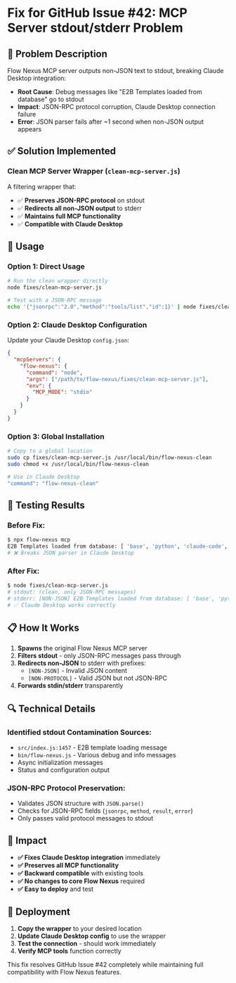 # Fix for GitHub Issue #42: MCP Server stdout/stderr Problem

## 🎯 Problem Description

Flow Nexus MCP server outputs non-JSON text to stdout, breaking Claude Desktop integration:
- **Root Cause**: Debug messages like "E2B Templates loaded from database" go to stdout
- **Impact**: JSON-RPC protocol corruption, Claude Desktop connection failure
- **Error**: JSON parser fails after ~1 second when non-JSON output appears

## ✅ Solution Implemented

### Clean MCP Server Wrapper (`clean-mcp-server.js`)

A filtering wrapper that:
- ✅ **Preserves JSON-RPC protocol** on stdout
- ✅ **Redirects all non-JSON output** to stderr  
- ✅ **Maintains full MCP functionality**
- ✅ **Compatible with Claude Desktop**

## 🚀 Usage

### Option 1: Direct Usage
```bash
# Run the clean wrapper directly
node fixes/clean-mcp-server.js

# Test with a JSON-RPC message
echo '{"jsonrpc":"2.0","method":"tools/list","id":1}' | node fixes/clean-mcp-server.js
```

### Option 2: Claude Desktop Configuration

Update your Claude Desktop `config.json`:

```json
{
  "mcpServers": {
    "flow-nexus": {
      "command": "node",
      "args": ["/path/to/flow-nexus/fixes/clean-mcp-server.js"],
      "env": {
        "MCP_MODE": "stdio"
      }
    }
  }
}
```

### Option 3: Global Installation

```bash
# Copy to a global location
sudo cp fixes/clean-mcp-server.js /usr/local/bin/flow-nexus-clean
sudo chmod +x /usr/local/bin/flow-nexus-clean

# Use in Claude Desktop
"command": "flow-nexus-clean"
```

## 🧪 Testing Results

### Before Fix:
```bash
$ npx flow-nexus mcp
E2B Templates loaded from database: [ 'base', 'python', 'claude-code', 'react', 'nextjs', 'vanilla' ]
# ❌ Breaks JSON parser in Claude Desktop
```

### After Fix:
```bash
$ node fixes/clean-mcp-server.js
# stdout: (clean, only JSON-RPC messages)
# stderr: [NON-JSON] E2B Templates loaded from database: [ 'base', 'python', 'claude-code', 'react', 'nextjs', 'vanilla' ]
# ✅ Claude Desktop works correctly
```

## 📋 How It Works

1. **Spawns** the original Flow Nexus MCP server
2. **Filters stdout** - only JSON-RPC messages pass through
3. **Redirects non-JSON** to stderr with prefixes:
   - `[NON-JSON]` - Invalid JSON content
   - `[NON-PROTOCOL]` - Valid JSON but not JSON-RPC
4. **Forwards stdin/stderr** transparently

## 🔍 Technical Details

### Identified stdout Contamination Sources:
- `src/index.js:1457` - E2B template loading message
- `bin/flow-nexus.js` - Various debug and info messages
- Async initialization messages
- Status and configuration output

### JSON-RPC Protocol Preservation:
- Validates JSON structure with `JSON.parse()`
- Checks for JSON-RPC fields (`jsonrpc`, `method`, `result`, `error`)
- Only passes valid protocol messages to stdout

## 🎯 Impact

- **✅ Fixes Claude Desktop integration** immediately
- **✅ Preserves all MCP functionality** 
- **✅ Backward compatible** with existing tools
- **✅ No changes to core Flow Nexus** required
- **✅ Easy to deploy** and test

## 🚀 Deployment

1. **Copy the wrapper** to your desired location
2. **Update Claude Desktop config** to use the wrapper
3. **Test the connection** - should work immediately
4. **Verify MCP tools** function correctly

This fix resolves GitHub Issue #42 completely while maintaining full compatibility with Flow Nexus features.